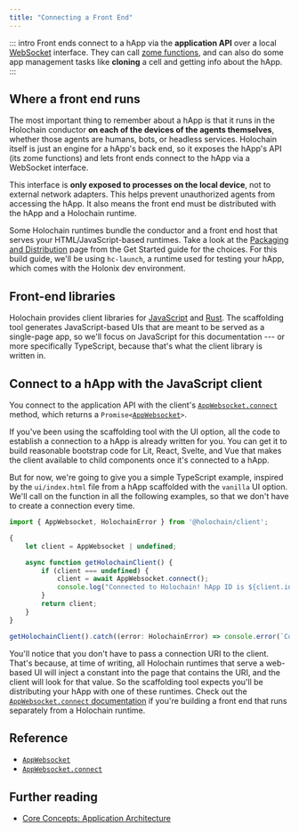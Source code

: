 ```yaml
---
title: "Connecting a Front End"
---
```


::: intro
Front ends connect to a hApp via the **application API** over a local [WebSocket](https://en.wikipedia.org/wiki/WebSocket) interface. They can call [zome functions](/build/zome-functions/), and can also do some app management tasks like **cloning** a cell and getting info about the hApp.
:::

## Where a front end runs

The most important thing to remember about a hApp is that it runs in the Holochain conductor **on each of the devices of the agents themselves**, whether those agents are humans, bots, or headless services. Holochain itself is just an engine for a hApp's back end, so it exposes the hApp's API (its zome functions) and lets front ends connect to the hApp via a WebSocket interface.

This interface is **only exposed to processes on the local device**, not to external network adapters. This helps prevent unauthorized agents from accessing the hApp. It also means the front end must be distributed with the hApp and a Holochain runtime.

Some Holochain runtimes bundle the conductor and a front end host that serves your HTML/JavaScript-based runtimes. Take a look at the [Packaging and Distribution](/get-started/4-packaging-and-distribution/) page from the Get Started guide for the choices. For this build guide, we'll be using `hc-launch`, a runtime used for testing your hApp, which comes with the Holonix dev environment.

## Front-end libraries

Holochain provides client libraries for [JavaScript](https://github.com/holochain/holochain-client-js) and [Rust](https://github.com/holochain/holochain-client-rust). The scaffolding tool generates JavaScript-based UIs that are meant to be served as a single-page app, so we'll focus on JavaScript for this documentation --- or more specifically TypeScript, because that's what the client library is written in.

## Connect to a hApp with the JavaScript client

You connect to the application API with the client's [`AppWebsocket.connect`](https://github.com/holochain/holochain-client-js/blob/main/docs/client.appwebsocket.connect.md) method, which returns a <code>Promise&lt;[AppWebsocket](https://github.com/holochain/holochain-client-js/blob/main/docs/client.appwebsocket.md)&gt;</code>.

If you've been using the scaffolding tool with the UI option, all the code to establish a connection to a hApp is already written for you. You can get it to build reasonable bootstrap code for Lit, React, Svelte, and Vue that makes the client available to child components once it's connected to a hApp.

But for now, we're going to give you a simple TypeScript example, inspired by the `ui/index.html` file from a hApp scaffolded with the `vanilla` UI option. We'll call on the function in all the following examples, so that we don't have to create a connection every time.

```typescript
import { AppWebsocket, HolochainError } from '@holochain/client';

{
    let client = AppWebsocket | undefined;

    async function getHolochainClient() {
        if (client === undefined) {
            client = await AppWebsocket.connect();
            console.log("Connected to Holochain! hApp ID is ${client.installedAppId}");
        }
        return client;
    }
}

getHolochainClient().catch((error: HolochainError) => console.error(`Connection failure, name ${error.name}, message ${error.message}`));
```

You'll notice that you don't have to pass a connection URI to the client. That's because, at time of writing, all Holochain runtimes that serve a web-based UI will inject a constant into the page that contains the URI, and the client will look for that value. So the scaffolding tool expects you'll be distributing your hApp with one of these runtimes. Check out the [`AppWebsocket.connect` documentation](https://github.com/holochain/holochain-client-js/blob/main/docs/client.appwebsocket.connect.md) if you're building a front end that runs separately from a Holochain runtime.

## Reference

* [`AppWebsocket`](https://github.com/holochain/holochain-client-js/blob/main/docs/client.appwebsocket.md)
* [`AppWebsocket.connect`](https://github.com/holochain/holochain-client-js/blob/main/docs/client.appwebsocket.connect.md)

## Further reading

* [Core Concepts: Application Architecture](/concepts/2_application_architecture/)